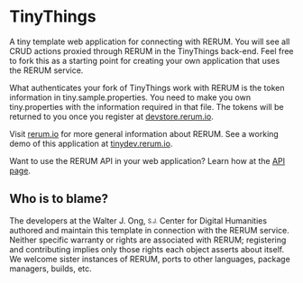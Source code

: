 # TinyThings
A tiny template web application for connecting with RERUM. You will see all
CRUD actions proxied through RERUM in the TinyThings back-end. Feel free to fork
this as a starting point for creating your own application that uses the RERUM service.

What authenticates your fork of TinyThings work with RERUM is the token information in tiny.sample.properties.  You need to make you own tiny.properties with the information required in that file.  The tokens will be returned to you once you register at [devstore.rerum.io](http://devstore.rerum.io/v1).

Visit [rerum.io](http://rerum.io) for more general information about RERUM. See a working demo of this application at [tinydev.rerum.io](http://tinydev.rerum.io/app).

Want to use the RERUM API in your web application? Learn how at the [API page](https://github.com/CenterForDigitalHumanities/rerum_server/blob/master/API.md).


## Who is to blame?
The developers at the Walter J. Ong, <sub><sup>S.J.</sup></sub> Center for Digital Humanities authored and maintain this template
in connection with the RERUM service.
Neither specific warranty or rights are associated with RERUM; registering and contributing implies only those rights 
each object asserts about itself. We welcome sister instances of RERUM, ports to other languages, package managers, builds, etc.
